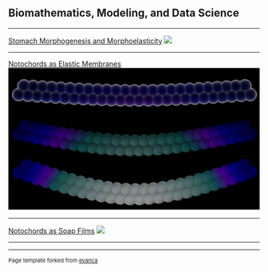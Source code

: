 ## Biomathematics, Modeling, and Data Science

---

[Stomach Morphogenesis and Morphoelasticity](/stomach_page)
<img src="images/dummy_thumbnail.jpg?raw=true"/>

---
[Notochords as Elastic Membranes](/pdf/noto2)
<img src="images/cover2.png?raw=true"/>

---
[Notochords as Soap Films](http://example.com/)
<img src="images/dummy_thumbnail.jpg?raw=true"/>

---


---
<p style="font-size:11px">Page template forked from <a href="https://github.com/evanca/quick-portfolio">evanca</a></p>
<!-- Remove above link if you don't want to attibute -->
